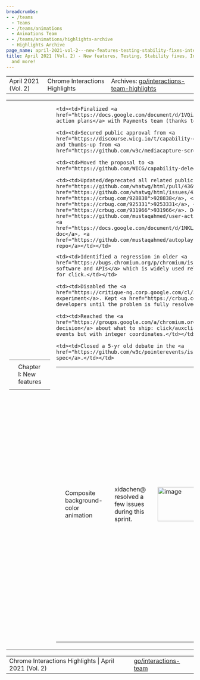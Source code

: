 ```yaml
---
breadcrumbs:
- - /teams
  - Teams
- - /teams/animations
  - Animations Team
- - /teams/animations/highlights-archive
  - Highlights Archive
page_name: april-2021-vol-2---new-features-testing-stability-fixes-interop-fixes-and-more
title: April 2021 (Vol. 2) - New features, Testing, Stability fixes, Interop fixes
  and more!
---
```


<table>
<tr>

<td>April 2021 (Vol. 2)</td>

<td>Chrome Interactions Highlights</td>

<td>Archives: <a href="http://go/animations-team-highlights">go/interactions-team-highlights</a></td>

</tr>
</table>

<table>
<tr>

<td><table></td>
<td><tr></td>

<td><td>Chapter I: New features</td></td>

<td></tr></td>
<td></table></td>

<td><table></td>
<td><tr></td>

<td><td>Composite background-color animation</td></td>

<td><td>xidachen@ resolved a few issues during this sprint.</td></td>

<td><td><img alt="image" src="https://lh6.googleusercontent.com/B_AGNBt9KFFBrKGrVF50Jlp1PqtXjwxYm2lsSP0YLcbaizx5xERcSuwz5phRvMf_HaqYCeTEAsmiZJb193hdCrcnfooYqfgwuVhtVi_--i51Q1mhIDMzaZR_iLU-lQcl9YX97BmB5g" height=92 width=283></td></td>

<td><td>The first one is completely decouple paint and compositing, which is shown in the above diagram. Specifically, we were passing a boolean from paint to the compositing stage and that could introduce technical debt in the future. Now we no longer require that boolean.</td></td>

<td><td>The second issue is to handle non-visible animations, which can happen in many cases such as an animation on a zero-sized element. There are a lot of discussions <a href="https://docs.google.com/document/d/1HtnP6oNFvcYIn91tHPhQR5n_8zhWLHfG_eXi4HG8Pzc/edit">here</a>, and we eventually decided that it is OK to composite these no-op background-color animations. The problem is fixed by this <a href="https://chromium-review.googlesource.com/c/chromium/src/+/2795243">CL</a>. Fixing this issue also helped resolving an existing CSS paint worklet <a href="https://chromium-review.googlesource.com/c/chromium/src/+/2841783">bug</a> which no-op animation.</td></td>

<td><td><img alt="image" src="https://lh4.googleusercontent.com/Tl9i_d3F9PEiHRIPX4S_AirQlASHhy2-iRGCZMZTadEGsvNlC_58ko-6By-j7oFG4TAIM0gQ_BGkwaix3uWCaYK9iT7VOtRy1nDUNVBpAInsugo534oM0uLatt9K4iMN9KIgInQX0Q" height=64 width=283></td></td>

<td><td>The third issue is handling non-replace keyframes. As shown in the above code snippets, we should not look at the composite mode of the animation, but rather look at the composite mode of each keyframe. This is resolved by this <a href="https://chromium-review.googlesource.com/c/chromium/src/+/2836907">CL</a>.</td></td>

<td><td>Capability Delegation moved to WICG</td></td>

<td><td>mustaq@ made awesome progress during this sprint, which includes</td></td>

    <td><td>Finalized <a
    href="https://docs.google.com/document/d/1VQiJBo_hBfgKfHN3lZnhHbs9ws74TCu5i-__y8_mdBU/edit?usp=sharing">Q2
    action plans</a> with Payments team (thanks to smcgruer@).</td></td>

    <td><td>Secured public approval from <a
    href="https://discourse.wicg.io/t/capability-delegation/4821/3">Stripe</a>,
    and thumbs-up from <a
    href="https://github.com/w3c/mediacapture-screen-share/issues/167#issuecomment-821290060">Mozilla</a>.</td></td>

    <td><td>Moved the proposal to <a
    href="https://github.com/WICG/capability-delegation">WICG/capability-delegation</a>.</td></td>

    <td><td>Updated/deprecated all related public threads/docs: HTML <a
    href="https://github.com/whatwg/html/pull/4369">#4369</a>, <a
    href="https://github.com/whatwg/html/issues/4364">#4364</a>. Crbugs: <a
    href="https://crbug.com/928838">928838</a>, <a
    href="https://crbug.com/925331">9253331</a>, <a
    href="https://crbug.com/931966">931966</a>. Docs and repos: <a
    href="https://github.com/mustaqahmed/user-activation-delegation">repository</a>,
    <a
    href="https://docs.google.com/document/d/1NKLJ2MBa9lA_FKRgD2ZIO7vIftOJ_YiXXMYfRMdlV-s/edit?usp=sharing">design
    doc</a>, <a
    href="https://github.com/mustaqahmed/autoplay-delegation/">follow-up attempt
    repo</a></td></td>

<td><td>Click as PointerEvent</td></td>

<td><td>liviutinta@ and mustaq@ collaborated on this work.</td></td>

    <td><td>Identified a regression in older <a
    href="https://bugs.chromium.org/p/chromium/issues/detail?id=1192449#c31">Esri
    software and APIs</a> which is widely used related to fractional coordinates
    for click.</td></td>

    <td><td>Disabled the <a
    href="https://critique-ng.corp.google.com/cl/369699904">Finch
    experiment</a>. Kept <a href="https://crbug.com/1192449">engaged</a> with
    developers until the problem is fully resolved.</td></td>

    <td><td>Reached the <a
    href="https://groups.google.com/a/chromium.org/g/blink-dev/c/bta50W_Hg24/m/YAYeAzCZAAAJ">final
    decision</a> about what to ship: click/auxclick/contextmenu as pointer
    events but with integer coordinates.</td></td>

    <td><td>Closed a 5-yr old debate in the <a
    href="https://github.com/w3c/pointerevents/issues/100">Pointerevents
    spec</a>.</td></td>

<td></tr></td>
<td></table></td>

<td><table></td>
<td><tr></td>

<td><td>Chapter II: Testing</td></td>

<td></tr></td>
<td></table></td>

<td><table></td>
<td><tr></td>

<td><td>Scroll-snap: Deflake tests</td></td>

<td><td>kevers@ deflakes a few scroll-snap tests:</td></td>

    <td><td>The first set is snaps-after-scrollbar-scrolling-\*. The problem is
    rare TIMEOUTs. The solution is to accelerate animation timing. Fixes main
    thread testings only.</td></td>

    <td><td>The second is scrollend-event-fired-after-snap. The test fails due
    to incorrect event ordering. The solution is to reset to prevent scroll end
    during test reset from being triggered as an end before scroll is
    finished.</td></td>

<td><td>Mousewheel: Deflake tests</td></td>

<td><td>kevers@ also deflakes a few mousewheel tests. There are a few problems with the tests:</td></td>

    <td><td>Several mouse wheel tests are flaking.</td></td>

    <td><td>Focused on <a
    href="https://source.chromium.org/chromium/chromium/src/+/HEAD:third_party/blink/web_tests/fast/scrolling/percentage-mousewheel-scroll.html;l=1;drc=e51dd5c377fd47393a171f6bdcd7c1a6a9a609c5?q=percentage-mousewheel-scroll&sq=&ss=chromium%2Fchromium%2Fsrc">percentage-mousewheel-scroll</a>
    which has highest scroll on flake dashboard.</td></td>

    <td><td>Scroll and wheel events getting dropped.</td></td>

    <td><td>Not differentiating between missed wheel event and incorrect
    result.</td></td>

    <td><td>Missing test cleanup.</td></td>

<td><td>The solutions to the above problems are:</td></td>

    <td><td>Set mouse position before triggering synthetic wheel
    event.</td></td>

    <td><td>Ensure that scroll event is received.</td></td>

    <td><td>Ensure wheel event is received.</td></td>

<td></tr></td>
<td></table></td>

<td><table></td>
<td><tr></td>

<td><td>Chapter III: Stability fixes</td></td>

<td><td>Fixed UAF due to promise resolution timing</td></td>

<td><td><img alt="image" src="https://lh6.googleusercontent.com/K3v4CmTZiknQj2hNvwbhnT-A7daryFxJOBV_Oc8rF41LmZf6f_ngngIbjIySHjPtfJJVQKC3p57kQ8tba0WgoyckbH9iciVOGEvm-JRjFkCKVcY4eI4HcyIva3BYjvb1FVwejKJnKQ" height=207 width=262></td></td>

<td><td>flackr@ fixed a UAF problem. Specifically, we were synchronously resolving ready promise during <a href="https://bugs.chromium.org/p/chromium/issues/detail?id=1196781#c10">RunPaintLifecyclePhase</a>. Since promise resolution already <a href="https://source.chromium.org/chromium/chromium/src/+/HEAD:third_party/blink/renderer/core/animation/animation.cc;l=2382;drc=c86618b300799fd70be83a72afbe7e15f124493d?q=Animation::CommitPendingPause">handles forbidden script context by posting a task</a> so the solution was to wrap UpdateAnimations call in ScriptForbiddenScope. We move ScriptForbiddenScope to entire lifecycle with explicit exceptions for locations where we expect/handle script execution.</td></td>

<td></tr></td>
<td></table></td>

<td><table></td>
<td><tr></td>

<td><td>Chapter IV: Interop fixes</td></td>

<td></tr></td>
<td></table></td>

<td><table></td>
<td><tr></td>

<td><td>Scroll-snap: Resnap to focused element after layout</td></td>

<td><td><img alt="image" src="https://lh6.googleusercontent.com/pUAg3nUiQw_QiWhDPwX_-zf4Y5wK-iz41FcUKRHSaraaujjDbrsoftqCX0gQ2vFiWsOZofPDYeVbxSlhI6xkBagvhACUJsNTq57M2X8hsAK5ZBU_27reWwfoQPMIdNjsoYRNDC8bCg" height=127 width=283></td></td>

<td><td>The problem is that when snapping, multiple candidates can be equal distance from the origin of the snapport. If one of these candidates is focused, it should be snapped after a relayout.</td></td>

<td><td>The solution is to make whether the element is focused a tiebreaker when selecting a snap target.</td></td>

<td><td>Scroll-snap: mousewheel scrolls skipped snap positions</td></td>

<td><td><img alt="image" src="https://lh5.googleusercontent.com/wcoZ25PYAKWFr9ldrG3JhCVq15c_0fEQwWt193N-MvDHsrMOY5Jm7nnzASz3h1sEXgnJ84gqbRAs0gpwR0IUKdu6XgqPBY6hBdQUyLUMcGYG22T75aeWqjbH2_Vyd_BIwbWNgmZcMQ" height=193 width=283>.</td></td>

<td><td>Here are the problems:</td></td>

    <td><td>Scroll snap called when a scroll animation ends and on a gesture
    scroll end.</td></td>

    <td><td>Gesture scroll end delayed in anticipation of additional mousewheel
    ticks.</td></td>

    <td><td>Results in two directional scrolls, skipping over the nearest snap
    position.</td></td>

<td><td>The solution is to snap only on animation end. The next steps are initiate snap at gesture scroll begin for mousewheel scrolls.</td></td>

<td></tr></td>
<td></table></td>

<td><table></td>
<td><tr></td>

<td><td>Chapter V: Bug Updates</td></td>

<td></tr></td>
<td></table></td>

<td><table></td>
<td><tr></td>

<td><td><img alt="image" src="https://lh4.googleusercontent.com/asi8pz5cPdAdbRaT-2QaBXhimLiPNYUwLMuUWIN4eWnVg0wwsGzgKLpsrcnQMKLu1Z02oiSTuUoFz7_XAzp83nOPSUzagwURcAHpuvFTRPnHSmTUa3-Yc_ipIPZr7Wbi2YZ4OvYyzg" height=157 width=283> <img alt="image" src="https://lh4.googleusercontent.com/OdAwuP64GqE3kURtMFPLaBSsitA3sy6MKWaGib6vkg2Tn-1NvkJkKDgHOaooynN4ENovUyFfP5Z0UzHrGEyy3jZYThYEyEefnpqt1peP0aCyB5IDsC2Xz3UmM-nXTZbCs4A3Mf8YlA" height=154 width=276></td></td>

<td><td>Our team had a sizable influx at the start of this sprint. Great efforts were made to stabilize the amount of bugs and even keep P1 bug number drop.</td></td>

<td><td><img alt="image" src="https://lh5.googleusercontent.com/_abXC_M3LqFDCPe31DLX4hv01AyN19LMYlV3UDx7fPGchqAutCc9tGLKuDaM51LBUKc6SBcVYiQRjJCaznQzw16sJD8xir4Mqyq1RuBfJtk05ganqrhVTSqdVv0QKdCTkkmSGUCwSQ" height=196 width=318> <img alt="image" src="https://lh3.googleusercontent.com/iYcG2KtoT0Mt7qB3T7P-PzUhH-A6HYmLG5gw28veSDEhvvxp_O0DQ18EeJwRXqB4mqaclC1PJ6WZW1T0YrMiU7AAlHLUzLbDRCA721-B2d54YoNlo1TlsNWx83zDgrDjSqODzTG8kA" height=198 width=234></td></td>

<td><td>skobes@ fixed a scroll unification bug (<a href="http://crbug.com/1155655">crbug.com/1155655</a>).</td></td>

<td><td>Symptom: can't scroll sub-scroller in iframe. Root cause: compositor thread hit testing had an early exit if it saw no scrolling layers, which did not check for slow-scroll regions. Extra challenges:</td></td>

    <td><td>Couldn't repro locally until realizing bug was OOPIF-correlated
    (hint: rainbow layer border)</td></td>

    <td><td>Slow-scrollers can contain or be inside non-scrolling layer-promoted
    elements. Therefore, we need to check slow-scroll region on EVERY layer that
    is hit, not just the one in front.</td></td>

<td></tr></td>
<td></table></td>

</tr>
</table>

<table>
<tr>

<td>Chrome Interactions Highlights | April 2021 (Vol. 2)</td>

<td><a href="http://go/interactions-team">go/interactions-team</a></td>

</tr>
</table>
